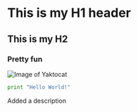 # This is my H1 header
## This is my H2
### Pretty fun
![Image of Yaktocat](https://octodex.github.com/images/yaktocat.png)

``` python
print "Hello World!"
```

Added a description
